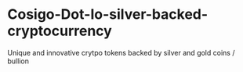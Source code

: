 # Cosigo-Dot-Io-silver-backed-cryptocurrency
Unique and innovative crytpo tokens backed by silver and gold coins / bullion

